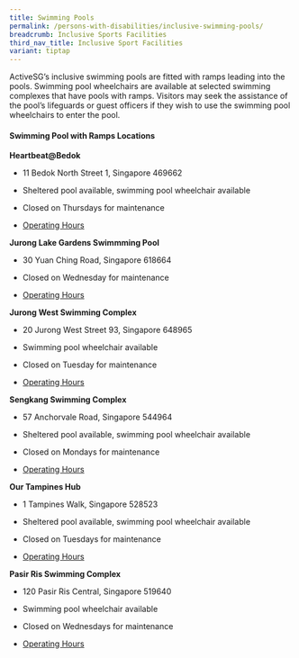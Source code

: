 ```yaml
---
title: Swimming Pools
permalink: /persons-with-disabilities/inclusive-swimming-pools/
breadcrumb: Inclusive Sports Facilities
third_nav_title: Inclusive Sport Facilities
variant: tiptap
---
```

<p>ActiveSG’s inclusive swimming pools are fitted with ramps leading into
the pools. Swimming pool wheelchairs are available at selected swimming
complexes that have pools with ramps. Visitors may seek the assistance
of the pool’s lifeguards or guest officers if they wish to use the swimming
pool wheelchairs to enter the pool.</p>
<h4>Swimming Pool with Ramps Locations</h4>
<p><strong>Heartbeat@Bedok</strong>
</p>
<ul data-tight="true" class="tight">
<li>
<p>11 Bedok North Street 1, Singapore 469662</p>
</li>
<li>
<p>Sheltered pool available, swimming pool wheelchair available</p>
</li>
<li>
<p>Closed on Thursdays for maintenance</p>
</li>
<li>
<p><a href="https://www.myactivesg.com/Facilities/heartbeat-bedok-activesg-swimming-complex" rel="noopener noreferrer nofollow" target="_blank">Operating Hours</a>
</p>
</li>
</ul>
<p><strong>Jurong Lake Gardens Swimmming Pool</strong>
</p>
<ul data-tight="true" class="tight">
<li>
<p>30 Yuan Ching Road, Singapore 618664</p>
</li>
<li>
<p>Closed on Wednesday for maintenance</p>
</li>
<li>
<p><a href="https://www.myactivesg.com/Facilities/jurong-lake-gardens-pool" rel="noopener noreferrer nofollow" target="_blank">Operating Hours</a>
</p>
</li>
</ul>
<p><strong>Jurong West Swimming Complex</strong>
</p>
<ul data-tight="true" class="tight">
<li>
<p>20 Jurong West Street 93, Singapore 648965</p>
</li>
<li>
<p>Swimming pool wheelchair available</p>
</li>
<li>
<p>Closed on Tuesday for maintenance</p>
</li>
<li>
<p><a href="https://www.activesgcircle.gov.sg/facilities/jurong-lake-gardens-pool" rel="noopener noreferrer nofollow" target="_blank">Operating Hours</a>
</p>
</li>
</ul>
<p><strong>Sengkang Swimming Complex</strong>
</p>
<ul data-tight="true" class="tight">
<li>
<p>57 Anchorvale Road, Singapore 544964</p>
</li>
<li>
<p>Sheltered pool available, swimming pool wheelchair available</p>
</li>
<li>
<p>Closed on Mondays for maintenance</p>
</li>
<li>
<p><a href="https://www.myactivesg.com/facilities/sengkang-swimming-complex" rel="noopener noreferrer nofollow" target="_blank">Operating Hours</a>
</p>
</li>
</ul>
<p><strong>Our Tampines Hub</strong>
</p>
<ul data-tight="true" class="tight">
<li>
<p>1 Tampines Walk, Singapore 528523</p>
</li>
<li>
<p>Sheltered pool available, swimming pool wheelchair available</p>
</li>
<li>
<p>Closed on Tuesdays for maintenance</p>
</li>
<li>
<p><a href="https://www.myactivesg.com/facilities/tampines-swimming-complex" rel="noopener noreferrer nofollow" target="_blank">Operating Hours</a>
</p>
</li>
</ul>
<p><strong>Pasir Ris Swimming Complex</strong>
</p>
<ul data-tight="true" class="tight">
<li>
<p>120 Pasir Ris Central, Singapore 519640</p>
</li>
<li>
<p>Swimming pool wheelchair available</p>
</li>
<li>
<p>Closed on Wednesdays for maintenance</p>
</li>
<li>
<p><a href="https://www.myactivesg.com/facilities/pasir-ris-swimming-complex" rel="noopener noreferrer nofollow" target="_blank">Operating Hours</a>
</p>
</li>
</ul>
<p></p>